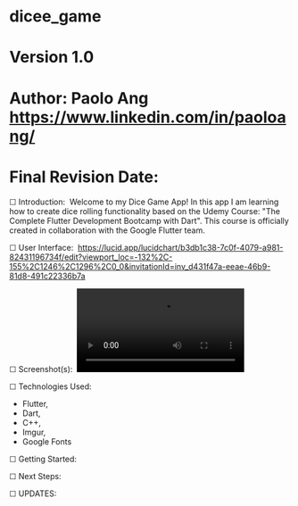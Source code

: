 # dicee_game
# Version 1.0
# Author: Paolo Ang <https://www.linkedin.com/in/paoloang/>
# Final Revision Date: 






☐ Introduction: 
Welcome to my Dice Game App!
In this app I am learning how to create dice rolling functionality based on the Udemy Course: "The Complete Flutter Development Bootcamp with Dart". 
This course is officially created in collaboration with the Google Flutter team. 



☐ User Interface: 
https://lucid.app/lucidchart/b3db1c38-7c0f-4079-a981-82431196734f/edit?viewport_loc=-132%2C-155%2C1246%2C1296%2C0_0&invitationId=inv_d431f47a-eeae-46b9-81d8-491c22336b7a


☐ Screenshot(s): 
![Alt text](/images/DiceeGameVid1.mp4 "Optional Title")



☐ Technologies Used: 
- Flutter,
- Dart,
- C++,
- Imgur, 
- Google Fonts

☐ Getting Started: 



☐ Next Steps:




☐ UPDATES:

